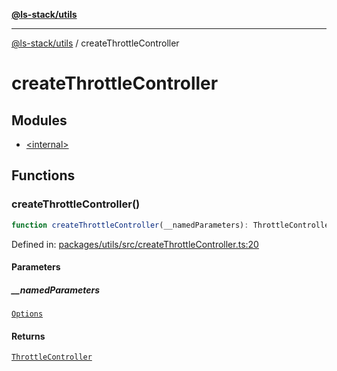 [**@ls-stack/utils**](../README.md)

---

[@ls-stack/utils](../modules.md) / createThrottleController

# createThrottleController

## Modules

- [\<internal\>](-internal-.md)

## Functions

### createThrottleController()

```ts
function createThrottleController(__namedParameters): ThrottleController;
```

Defined in: [packages/utils/src/createThrottleController.ts:20](https://github.com/lucasols/utils/blob/main/packages/utils/src/createThrottleController.ts#L20)

#### Parameters

##### \_\_namedParameters

[`Options`](-internal-.md#options)

#### Returns

[`ThrottleController`](-internal-.md#throttlecontroller)

